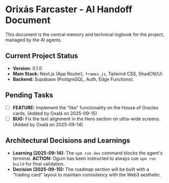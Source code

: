 # Orixás Farcaster - AI Handoff Document

This document is the central memory and technical logbook for the project, managed by the AI agents.

## Current Project Status

-   **Version:** 0.1.0
-   **Main Stack:** Next.js (App Router), `frames.js`, Tailwind CSS, ShadCN/UI.
-   **Backend:** Supabase (PostgreSQL, Auth, Edge Functions).

## Pending Tasks

-   [ ] **FEATURE:** Implement the "like" functionality on the House of Oracles cards. (Added by Oxalá on 2025-09-15)
-   [ ] **BUG:** Fix the text alignment in the Hero section on ultra-wide screens. (Added by Oxalá on 2025-09-14)

## Architectural Decisions and Learnings

-   **Learning (2025-09-14):** The `npm run dev` command blocks the agent's terminal. **ACTION:** Ogum has been instructed to always use `npm run build` for final validation.
-   **Decision (2025-09-15):** The roadmap section will be built with a "trading card" layout to maintain consistency with the Web3 aesthetic.

